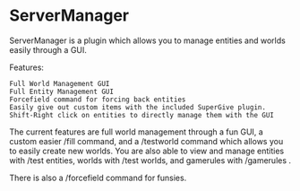 # ServerManager
ServerManager is a plugin which allows you to manage entities and worlds easily through a GUI.


Features:

    Full World Management GUI
    Full Entity Management GUI
    Forcefield command for forcing back entities
    Easily give out custom items with the included SuperGive plugin.
    Shift-Right click on entities to directly manage them with the GUI


The current features are full world management through a fun GUI, a custom easier /fill command, and a /testworld command which allows you to easily create new worlds. You are also able to view and manage entities with /test entities, worlds with /test worlds, and gamerules with /gamerules <World>. 

There is also a /forcefield command for funsies.
